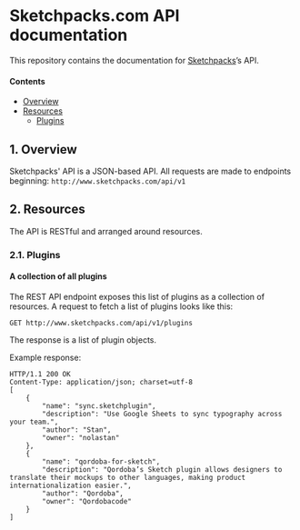 # Sketchpacks.com API documentation

This repository contains the documentation for [Sketchpacks](http://www.sketchpacks.com)’s API.

#### Contents

- [Overview](#1-overview)
- [Resources](#2-resources)
  - [Plugins](#21-plugins)

## 1. Overview

Sketchpacks' API is a JSON-based API. All requests are made to endpoints beginning:
`http://www.sketchpacks.com/api/v1`


## 2. Resources

The API is RESTful and arranged around resources. 

### 2.1. Plugins

#### A collection of all plugins

The REST API endpoint exposes this list of plugins as a collection of resources. A request to fetch a list of plugins looks like this:

```
GET http://www.sketchpacks.com/api/v1/plugins
```

The response is a list of plugin objects. 

Example response:

```
HTTP/1.1 200 OK
Content-Type: application/json; charset=utf-8
[
	{
		"name": "sync.sketchplugin",
		"description": "Use Google Sheets to sync typography across your team.",
		"author": "Stan",
		"owner": "nolastan"
	},
	{
		"name": "qordoba-for-sketch",
		"description": "Qordoba’s Sketch plugin allows designers to translate their mockups to other languages, making product internationalization easier.",
		"author": "Qordoba",
		"owner": "Qordobacode"
	}
]

```
